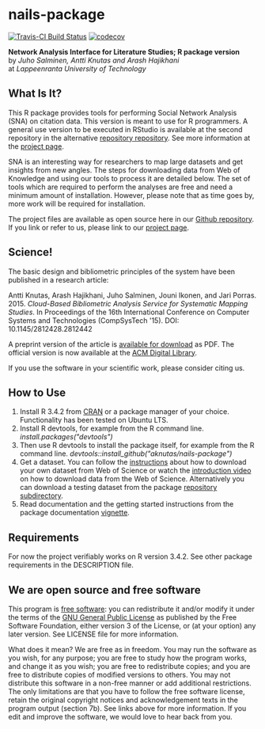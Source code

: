 # nails-package
[![Travis-CI Build Status](https://travis-ci.org/aknutas/nails-package.svg?branch=master)](https://travis-ci.org/aknutas/nails-package) [![codecov](https://codecov.io/gh/aknutas/nails-package/branch/master/graph/badge.svg)](https://codecov.io/gh/aknutas/nails-package)

**Network Analysis Interface for Literature Studies; R package version**  
by _Juho Salminen, Antti Knutas and Arash Hajikhani_  
at _Lappeenranta University of Technology_

What Is It?
----
This R package provides tools for performing Social Network Analysis (SNA) on citation data. This version is meant to use for R programmers. A general use version to be executed in RStudio is available at the second repository in the alternative [repository repository](https://github.com/aknutas/nails). See more information at the [project page](http://aknutas.github.io/nails/).

SNA is an interesting way for researchers to map large datasets and get insights from new angles. The steps for downloading data from Web of Knowledge and using our tools to process it are detailed below. The set of tools which are required to perform the analyses are free and need a minimum amount of installation. However, please note that as time goes by, more work will be required for installation.

The project files are available as open source here in our [Github repository](https://github.com/aknutas/nails-package). If you link or refer to us, please link to our [project page](http://aknutas.github.io/nails/).

Science!
----
The basic design and bibliometric principles of the system have been published in a research article:

Antti Knutas, Arash Hajikhani, Juho Salminen, Jouni Ikonen, and Jari Porras. 2015. _Cloud-Based Bibliometric Analysis Service for Systematic Mapping Studies_. In Proceedings of the 16th International Conference on Computer Systems and Technologies (CompSysTech '15). DOI: 10.1145/2812428.2812442

A preprint version of the article is [available for download](http://www.codecamp.fi/lib/exe/fetch.php/wiki/nails-compsystech2015-preprint.pdf) as PDF. The official version is now available at the [ACM Digital Library](http://dl.acm.org/citation.cfm?doid=2812428.2812442).

If you use the software in your scientific work, please consider citing us.

How to Use
----
1. Install R 3.4.2 from [CRAN](https://cran.r-project.org/) or a package manager of your choice. Functionality has been tested on Ubuntu LTS.
2. Install R devtools, for example from the R command line. *install.packages("devtools")*
3. Then use R devtools to install the package itself, for example from the R command line. *devtools::install_github("aknutas/nails-package")*
4. Get a dataset. You can follow the [instructions](http://nailsproject.net/#manually) about how to download your own dataset from Web of Science or watch the [introduction video](https://youtu.be/I1bRXQs_zMk) on how to download data from the Web of Science. Alternatively you can download a testing dataset from the package [repository subdirectory](https://github.com/aknutas/nails-package/tree/master/tests/testthat/test_data).
5. Read documentation and the getting started instructions from the package documentation [vignette](http://aknutas.github.io/nails-package/vignettes/literature_report.html).

Requirements
----
For now the project verifiably works on R version 3.4.2. See other package requirements in the DESCRIPTION file.

We are open source and free software
----
This program is [free software](https://www.gnu.org/philosophy/free-sw.html): you can redistribute it and/or modify it under the terms of the [GNU General Public License](https://www.gnu.org/licenses/quick-guide-gplv3.html) as published by the Free Software Foundation, either version 3 of the License, or (at your option) any later version. See LICENSE file for more information.

What does it mean? We are free as in freedom. You may run the software as you wish, for any purpose; you are free to study how the program works, and change it as you wish; you are free to redistribute copies; and you are free to distribute copies of modified versions to others. You may not distribute this software in a non-free manner or add additional restrictions. The only limitations are that you have to follow the free software license, retain the original copyright notices and acknowledgement texts in the program output (section 7b). See links above for more information. If you edit and improve the software, we would love to hear back from you.

